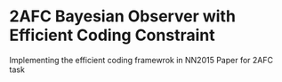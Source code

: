 # 2AFC Bayesian Observer with Efficient Coding Constraint 
Implementing the efficient coding framewrok in NN2015 Paper for 2AFC task